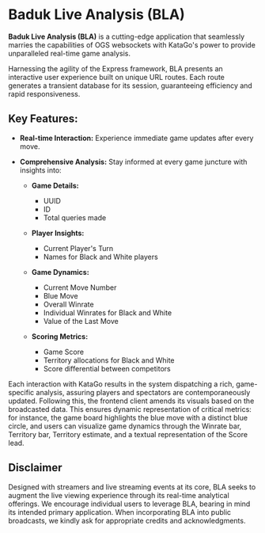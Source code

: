 # Baduk Live Analysis (BLA)

**Baduk Live Analysis (BLA)** is a cutting-edge application that seamlessly marries the capabilities of OGS websockets with KataGo's power to provide unparalleled real-time game analysis.

Harnessing the agility of the Express framework, BLA presents an interactive user experience built on unique URL routes. Each route generates a transient database for its session, guaranteeing efficiency and rapid responsiveness.

## Key Features:

- **Real-time Interaction:** Experience immediate game updates after every move.

- **Comprehensive Analysis:** Stay informed at every game juncture with insights into:
   
  - **Game Details:** 
    - UUID
    - ID
    - Total queries made

  - **Player Insights:** 
    - Current Player's Turn
    - Names for Black and White players

  - **Game Dynamics:** 
    - Current Move Number
    - Blue Move
    - Overall Winrate
    - Individual Winrates for Black and White
    - Value of the Last Move

  - **Scoring Metrics:** 
    - Game Score
    - Territory allocations for Black and White
    - Score differential between competitors

Each interaction with KataGo results in the system dispatching a rich, game-specific analysis, assuring players and spectators are contemporaneously updated. Following this, the frontend client amends its visuals based on the broadcasted data. This ensures dynamic representation of critical metrics: for instance, the game board highlights the blue move with a distinct blue circle, and users can visualize game dynamics through the Winrate bar, Territory bar, Territory estimate, and a textual representation of the Score lead.

## Disclaimer

Designed with streamers and live streaming events at its core, BLA seeks to augment the live viewing experience through its real-time analytical offerings. We encourage individual users to leverage BLA, bearing in mind its intended primary application. When incorporating BLA into public broadcasts, we kindly ask for appropriate credits and acknowledgments.
